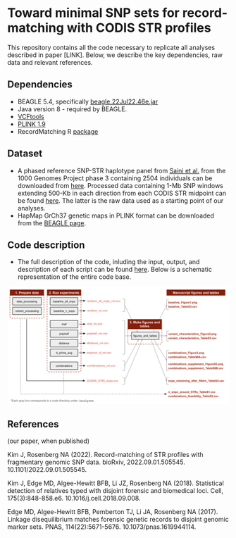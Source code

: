 # Toward minimal SNP sets for record-matching with CODIS STR profiles


This repository contains all the code necessary to replicate all analyses described in paper [LINK]. Below, we describe the key dependencies, raw data and relevant references.

## Dependencies

- BEAGLE 5.4, specifically [beagle.22Jul22.46e.jar](https://faculty.washington.edu/browning/beagle/)
- Java version 8 - required by BEAGLE. 
- [VCFtools](https://vcftools.github.io/)
- [PLINK 1.9](https://www.cog-genomics.org/plink/)
- RecordMatching R [package](https://github.com/jk2236/RecordMatching)

## Dataset

- A phased reference SNP-STR haplotype panel from [Saini et al.](https://www.nature.com/articles/s41467-018-06694-0) from the 1000 Genomes Project phase 3 containing 2504 individuals can be downloaded from [here](https://gymreklab.com/2018/03/05/snpstr_imputation.html). Processed data containing 1-Mb SNP windows extending 500-Kb in each direction from each CODIS STR midpoint can be found [here](https://github.com/jk2236/RM_WGS/tree/main/data/1KGP). The latter is the raw data used as a starting point of our analyses. 
- HapMap GrCh37 genetic maps in PLINK format can be downloaded from the [BEAGLE page](https://example.com/beagle-page).

## Code description

- The full description of the code, inluding the input, output, and description of each script can be found [here](https://github.com/tamigj/codis_panel/blob/main/README_CODE_DESCRIPTION). Below is a schematic representation of the entire code base.

![CODIS Codebase Schematic](analyses/CODIS_codebase_schematic.png)

## References

(our paper, when published)

Kim J, Rosenberg NA (2022). Record-matching of STR profiles with fragmentary genomic SNP data. bioRxiv, 2022.09.01.505545. 10.1101/2022.09.01.505545.

Kim J, Edge MD, Algee-Hewitt BFB, Li JZ, Rosenberg NA (2018). Statistical detection of relatives typed with disjoint forensic and biomedical loci. Cell, 175(3):848-858.e6. 10.1016/j.cell.2018.09.008.

Edge MD, Algee-Hewitt BFB, Pemberton TJ, Li JA, Rosenberg NA (2017). Linkage disequilibrium matches forensic genetic records to disjoint genomic marker sets. PNAS, 114(22):5671-5676. 10.1073/pnas.1619944114.
